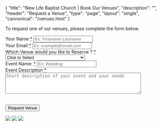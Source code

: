 {
	"title": "New Life Baptist Church | Book Our Venues",
	"description": "",
	"header": "Request a Venue",
	"type": "page",
	"layout": "single",
	"cannonical": "/venues.html"
}
<section class="interior-section">
	<div class="container">
		<div class="row">
			<div class="col-xs-12 col-sm-8 col-md-6">
				<p>To request one of our venues, please complete the form below.</p>
				<form name="contact" method="POST" action="/thankyou.html" netlify>
					<div class="site-input">
						<label for="name">Your Name <abbr title="required">*</abbr></label>
						<input id="name" type="text" name="name" placeholder="Ex: Firstname Lastname" required>
					</div>
					<div class="site-input">
						<label for="email">Your Email <abbr title="required">*</abbr></label>
						<input id="email" type="email" name="email" placeholder="Ex: example@email.com" required>
					</div>				
					<div class="site-input">
						<label for="venues">Which Venue would you like to Reserve ? <abbr title="required">*</abbr></label>
						<select id="venues" name="venues">
							<option>Click to Select</option>
							<option value="dream-center">Annie Streater Dream Center</option>
							<option value="life-center">Sarah Gantt Family Life Center</option>
							<option value="sanctuary">New Life Church Sanctuary</option>
							<option value="multiple-venues">I would like to reserve multiple venues</option>
						</select>
					</div>
					<div class="site-input">
						<label for="subject">Event Name: <abbr title="required">*</abbr></label>
						<input id="subject" type="text" name="subject" placeholder="Ex: Wedding">
					</div>
					<div class="site-input">
						<label for="message">Event Description <abbr title="required">*</abbr></label>
						<textarea id="message" rows="4" cols="50" name="message" placeholder="Short description of your event and your needs"></textarea>
					</div>
					<div data-netlify-recaptcha></div>
					<br><br>
					<button type="submit" class="button blue float-right">Request Venue</button>
				</form>
			</div>
			<div class="col-xs-12 col-sm-4 col-md-5 col-md-offset-1">
				<img src="images/sanctuary.jpg" class="thumbnail">
				<img src="images/wes2.jpg" class="thumbnail">
				<img src="images/dreamcenter.jpg" class="thumbnail">
			</div>
		</div>
	</div>
</section>
